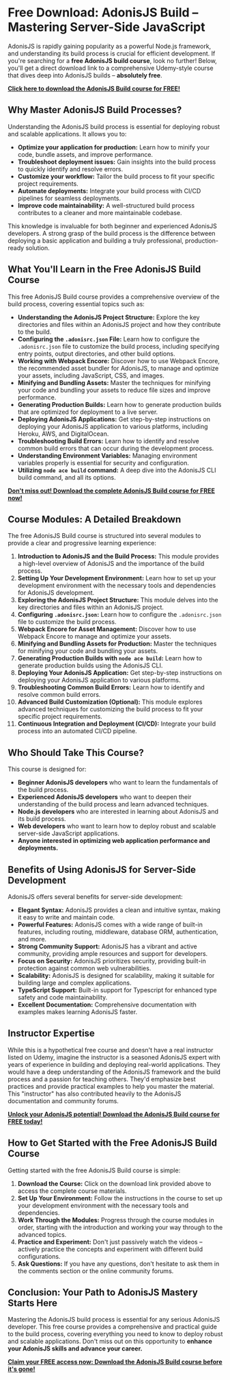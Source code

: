 # Free Download: AdonisJS Build – Mastering Server-Side JavaScript

AdonisJS is rapidly gaining popularity as a powerful Node.js framework, and understanding its build process is crucial for efficient development. If you're searching for a **free AdonisJS build course**, look no further! Below, you'll get a direct download link to a comprehensive Udemy-style course that dives deep into AdonisJS builds – **absolutely free**.

[**Click here to download the AdonisJS Build course for FREE!**](https://udemywork.com/adonisjs-build)

## Why Master AdonisJS Build Processes?

Understanding the AdonisJS build process is essential for deploying robust and scalable applications. It allows you to:

*   **Optimize your application for production:** Learn how to minify your code, bundle assets, and improve performance.
*   **Troubleshoot deployment issues:** Gain insights into the build process to quickly identify and resolve errors.
*   **Customize your workflow:** Tailor the build process to fit your specific project requirements.
*   **Automate deployments:** Integrate your build process with CI/CD pipelines for seamless deployments.
*   **Improve code maintainability:** A well-structured build process contributes to a cleaner and more maintainable codebase.

This knowledge is invaluable for both beginner and experienced AdonisJS developers. A strong grasp of the build process is the difference between deploying a basic application and building a truly professional, production-ready solution.

## What You'll Learn in the Free AdonisJS Build Course

This free AdonisJS Build course provides a comprehensive overview of the build process, covering essential topics such as:

*   **Understanding the AdonisJS Project Structure:** Explore the key directories and files within an AdonisJS project and how they contribute to the build.
*   **Configuring the `.adonisrc.json` File:** Learn how to configure the `.adonisrc.json` file to customize the build process, including specifying entry points, output directories, and other build options.
*   **Working with Webpack Encore:** Discover how to use Webpack Encore, the recommended asset bundler for AdonisJS, to manage and optimize your assets, including JavaScript, CSS, and images.
*   **Minifying and Bundling Assets:** Master the techniques for minifying your code and bundling your assets to reduce file sizes and improve performance.
*   **Generating Production Builds:** Learn how to generate production builds that are optimized for deployment to a live server.
*   **Deploying AdonisJS Applications:** Get step-by-step instructions on deploying your AdonisJS application to various platforms, including Heroku, AWS, and DigitalOcean.
*   **Troubleshooting Build Errors:** Learn how to identify and resolve common build errors that can occur during the development process.
*   **Understanding Environment Variables:** Managing environment variables properly is essential for security and configuration.
*   **Utilizing `node ace build` command:** A deep dive into the AdonisJS CLI build command, and all its options.

[**Don't miss out! Download the complete AdonisJS Build course for FREE now!**](https://udemywork.com/adonisjs-build)

## Course Modules: A Detailed Breakdown

The free AdonisJS Build course is structured into several modules to provide a clear and progressive learning experience:

1.  **Introduction to AdonisJS and the Build Process:** This module provides a high-level overview of AdonisJS and the importance of the build process.
2.  **Setting Up Your Development Environment:** Learn how to set up your development environment with the necessary tools and dependencies for AdonisJS development.
3.  **Exploring the AdonisJS Project Structure:** This module delves into the key directories and files within an AdonisJS project.
4.  **Configuring `.adonisrc.json`:** Learn how to configure the `.adonisrc.json` file to customize the build process.
5.  **Webpack Encore for Asset Management:** Discover how to use Webpack Encore to manage and optimize your assets.
6.  **Minifying and Bundling Assets for Production:** Master the techniques for minifying your code and bundling your assets.
7.  **Generating Production Builds with `node ace build`:** Learn how to generate production builds using the AdonisJS CLI.
8.  **Deploying Your AdonisJS Application:** Get step-by-step instructions on deploying your AdonisJS application to various platforms.
9.  **Troubleshooting Common Build Errors:** Learn how to identify and resolve common build errors.
10. **Advanced Build Customization (Optional):** This module explores advanced techniques for customizing the build process to fit your specific project requirements.
11. **Continuous Integration and Deployment (CI/CD):** Integrate your build process into an automated CI/CD pipeline.

## Who Should Take This Course?

This course is designed for:

*   **Beginner AdonisJS developers** who want to learn the fundamentals of the build process.
*   **Experienced AdonisJS developers** who want to deepen their understanding of the build process and learn advanced techniques.
*   **Node.js developers** who are interested in learning about AdonisJS and its build process.
*   **Web developers** who want to learn how to deploy robust and scalable server-side JavaScript applications.
*   **Anyone interested in optimizing web application performance and deployments.**

## Benefits of Using AdonisJS for Server-Side Development

AdonisJS offers several benefits for server-side development:

*   **Elegant Syntax:** AdonisJS provides a clean and intuitive syntax, making it easy to write and maintain code.
*   **Powerful Features:** AdonisJS comes with a wide range of built-in features, including routing, middleware, database ORM, authentication, and more.
*   **Strong Community Support:** AdonisJS has a vibrant and active community, providing ample resources and support for developers.
*   **Focus on Security:** AdonisJS prioritizes security, providing built-in protection against common web vulnerabilities.
*   **Scalability:** AdonisJS is designed for scalability, making it suitable for building large and complex applications.
*   **TypeScript Support:** Built-in support for Typescript for enhanced type safety and code maintainability.
*   **Excellent Documentation:** Comprehensive documentation with examples makes learning AdonisJS faster.

## Instructor Expertise

While this is a hypothetical free course and doesn't have a real instructor listed on Udemy, imagine the instructor is a seasoned AdonisJS expert with years of experience in building and deploying real-world applications. They would have a deep understanding of the AdonisJS framework and the build process and a passion for teaching others. They'd emphasize best practices and provide practical examples to help you master the material. This "instructor" has also contributed heavily to the AdonisJS documentation and community forums.

[**Unlock your AdonisJS potential! Download the AdonisJS Build course for FREE today!**](https://udemywork.com/adonisjs-build)

## How to Get Started with the Free AdonisJS Build Course

Getting started with the free AdonisJS Build course is simple:

1.  **Download the Course:** Click on the download link provided above to access the complete course materials.
2.  **Set Up Your Environment:** Follow the instructions in the course to set up your development environment with the necessary tools and dependencies.
3.  **Work Through the Modules:** Progress through the course modules in order, starting with the introduction and working your way through to the advanced topics.
4.  **Practice and Experiment:** Don't just passively watch the videos – actively practice the concepts and experiment with different build configurations.
5.  **Ask Questions:** If you have any questions, don't hesitate to ask them in the comments section or the online community forums.

## Conclusion: Your Path to AdonisJS Mastery Starts Here

Mastering the AdonisJS build process is essential for any serious AdonisJS developer. This free course provides a comprehensive and practical guide to the build process, covering everything you need to know to deploy robust and scalable applications. Don't miss out on this opportunity to **enhance your AdonisJS skills and advance your career.**

[**Claim your FREE access now: Download the AdonisJS Build course before it's gone!**](https://udemywork.com/adonisjs-build)
